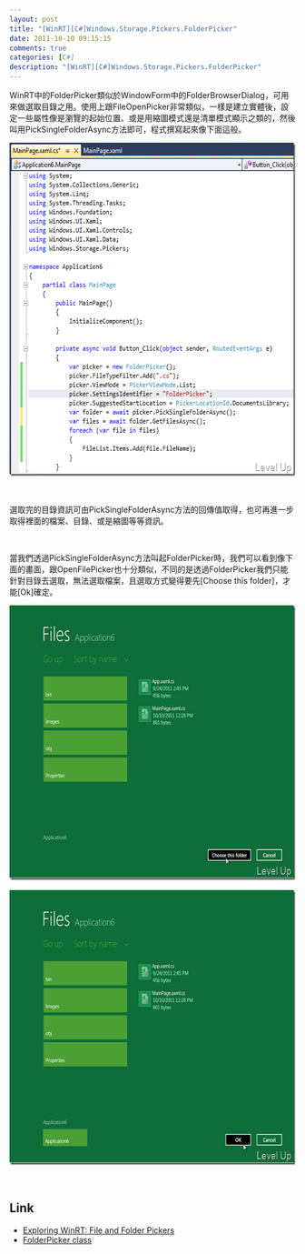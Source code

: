 ```yaml
---
layout: post
title: "[WinRT][C#]Windows.Storage.Pickers.FolderPicker"
date: 2011-10-10 09:15:15
comments: true
categories: [C#]
description: "[WinRT][C#]Windows.Storage.Pickers.FolderPicker"
---
```

<p>WinRT中的FolderPicker類似於WindowForm中的FolderBrowserDialog，可用來做選取目錄之用。使用上跟FileOpenPicker非常類似，一樣是建立實體後，設定一些屬性像是瀏覽的起始位置、或是用縮圖模式還是清單模式顯示之類的，然後叫用PickSingleFolderAsync方法即可，程式撰寫起來像下面這般。</p>  <p><img style="border-bottom: 0px; border-left: 0px; border-top: 0px; border-right: 0px" border="0" alt="image" src="\images\posts\40780\image_thumb_2.png" width="600" height="587" /></a></p>  <p> </p>  <p>選取完的目錄資訊可由PickSingleFolderAsync方法的回傳值取得，也可再進一步取得裡面的檔案、目錄、或是縮圖等等資訊。</p>  <p> </p>  <p>當我們透過PickSingleFolderAsync方法叫起FolderPicker時，我們可以看到像下面的畫面，跟OpenFilePicker也十分類似，不同的是透過FolderPicker我們只能針對目錄去選取，無法選取檔案，且選取方式變得要先[Choose this folder]，才能[Ok]確定。</p>  <p><a href="http://files.dotblogs.com.tw/larrynung/1110/WinRTCWindows.Storage.Picke.FolderPicker_12AF1/image_2.png"><img style="border-bottom: 0px; border-left: 0px; border-top: 0px; border-right: 0px" border="0" alt="image" src="\images\posts\40780\image_thumb.png" width="633" height="484" /></a> </p>  <p><a href="http://files.dotblogs.com.tw/larrynung/1110/WinRTCWindows.Storage.Picke.FolderPicker_12AF1/image_4.png"><img style="border-bottom: 0px; border-left: 0px; border-top: 0px; border-right: 0px" border="0" alt="image" src="\images\posts\40780\image_thumb_1.png" width="633" height="484" /></a> </p>  <p> </p>  <h2>Link</h2>  <ul>   <li><a href="http://lunarfrog.com/blog/2011/10/07/winrt-file-and-folder-pickers/" target="_blank">Exploring WinRT: File and Folder Pickers</a></li>    <li><a href="http://msdn.microsoft.com/en-us/library/windows/apps/br207881(v=VS.85).aspx" target="_blank">FolderPicker class</li> </ul>